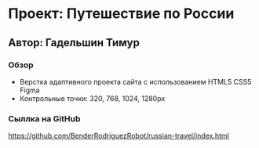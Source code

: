# Проект: Путешествие по России

## Автор: Гадельшин Тимур

### Обзор
* Верстка адаптивного проекта сайта с использованием HTML5 CSS5 Figma
* Контрольные точки: 320, 768, 1024, 1280px


###  Сыллка на GitHub
https://github.com/BenderRodriguezRobot/russian-travel/index.html

